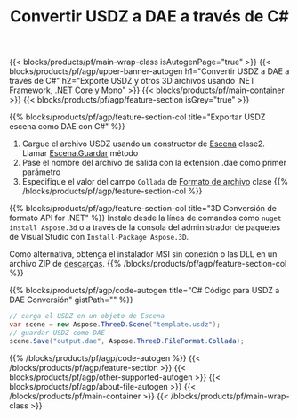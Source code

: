 ﻿---
title: Convertir USDZ a DAE a través de C# 
description: Convierta USDZ y otros 3D archivos usando .NET API
url: /es/net/conversion/usdz-to-dae/
family: 3d
platformtag: net
feature: conversion
informat: USDZ
outformat: DAE
otherformats: DRC HTML DAE ASE STL PLY 3MF OBJ 
---
{{< blocks/products/pf/main-wrap-class isAutogenPage="true" >}}
{{< blocks/products/pf/agp/upper-banner-autogen h1="Convertir USDZ a DAE a través de C#" h2="Exporte USDZ y otros 3D archivos usando .NET Framework, .NET Core y Mono" >}}
{{< blocks/products/pf/main-container >}}
{{< blocks/products/pf/agp/feature-section isGrey="true" >}}

{{% blocks/products/pf/agp/feature-section-col title="Exportar USDZ escena como DAE con C#" %}}
1. Cargue el archivo USDZ usando un constructor de [Escena](https://apireference.aspose.com/3d/net/aspose.threed/scene) clase2. Llamar [Escena.Guardar](https://apireference.aspose.com/3d/net/aspose.threed/scene/methods/save/index) método
3. Pase el nombre del archivo de salida con la extensión .dae como primer parámetro
4. Especifique el valor del campo `Collada` de [Formato de archivo](https://apireference.aspose.com/3d/net/aspose.threed/fileformat/fields/index) clase
{{% /blocks/products/pf/agp/feature-section-col %}}

{{% blocks/products/pf/agp/feature-section-col title="3D Conversión de formato API for .NET" %}}
Instale desde la línea de comandos como ```nuget install Aspose.3d``` o a través de la consola del administrador de paquetes de Visual Studio con ```Install-Package Aspose.3D```.

Como alternativa, obtenga el instalador MSI sin conexión o las DLL en un archivo ZIP de [descargas](https://releases.aspose.com/3d/net).
{{% /blocks/products/pf/agp/feature-section-col %}}

{{% blocks/products/pf/agp/code-autogen title="C# Código para USDZ a DAE Conversión" gistPath="" %}}
```cs
// carga el USDZ en un objeto de Escena 
var scene = new Aspose.ThreeD.Scene("template.usdz");
// guardar USDZ como DAE 
scene.Save("output.dae", Aspose.ThreeD.FileFormat.Collada);

```
{{% /blocks/products/pf/agp/code-autogen %}}
{{< /blocks/products/pf/agp/feature-section >}}
{{< blocks/products/pf/agp/other-supported-autogen >}}
{{< blocks/products/pf/agp/about-file-autogen >}}
{{< /blocks/products/pf/main-container >}}
{{< /blocks/products/pf/main-wrap-class >}}